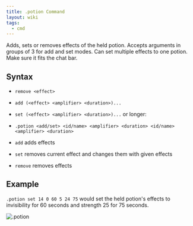 ```yaml
---
title: .potion Command
layout: wiki
tags:
  - cmd
---
```

Adds, sets or removes effects of the held potion. Accepts arguments in groups of 3 for add and set modes. Can set multiple effects to one potion. Make sure it fits the chat bar.

## Syntax

- `remove <effect>`
- `add (<effect> <amplifier> <duration>)...`
- `set (<effect> <amplifier> <duration>)...`
or longer:
- `.potion <add/set> <id/name> <amplifier> <duration> <id/name> <amplifier> <duration>`

- `add` adds effects
- `set` removes current effect and changes them with given effects
- `remove` removes effects

## Example
`.potion set 14 0 60 5 24 75` would set the held potion's effects to invisibility for 60 seconds and strength 25 for 75 seconds.

![.potion](https://cloud.githubusercontent.com/assets/11584045/8901300/74b61982-3450-11e5-9f3a-0a69402c380c.jpg)
